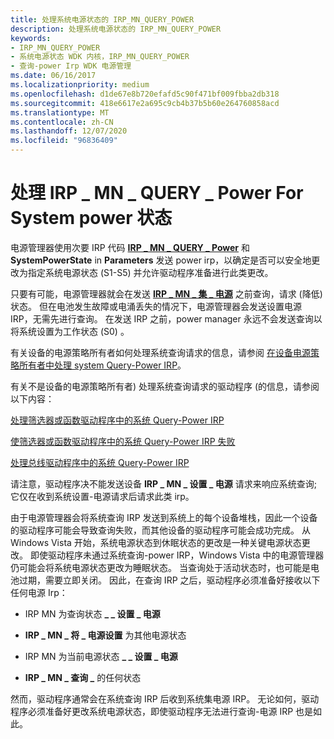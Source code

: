 ```yaml
---
title: 处理系统电源状态的 IRP_MN_QUERY_POWER
description: 处理系统电源状态的 IRP_MN_QUERY_POWER
keywords:
- IRP_MN_QUERY_POWER
- 系统电源状态 WDK 内核，IRP_MN_QUERY_POWER
- 查询-power Irp WDK 电源管理
ms.date: 06/16/2017
ms.localizationpriority: medium
ms.openlocfilehash: d1de67e8b720efafd5c90f471bf009fbba2db318
ms.sourcegitcommit: 418e6617e2a695c9cb4b37b5b60e264760858acd
ms.translationtype: MT
ms.contentlocale: zh-CN
ms.lasthandoff: 12/07/2020
ms.locfileid: "96836409"
---
```

# <a name="handling-irp_mn_query_power-for-system-power-states"></a>处理 IRP \_ MN \_ QUERY \_ Power For System power 状态





电源管理器使用次要 IRP 代码 [**IRP \_ MN \_ QUERY \_ Power**](./irp-mn-query-power.md) 和 **SystemPowerState** in **Parameters** 发送 power irp，以确定是否可以安全地更改为指定系统电源状态 (S1-S5) 并允许驱动程序准备进行此类更改。

只要有可能，电源管理器就会在发送 [**IRP \_ MN \_ 集 \_ 电源**](./irp-mn-set-power.md) 之前查询，请求 (降低) 状态。 但在电池发生故障或电涌丢失的情况下，电源管理器会发送设置电源 IRP，无需先进行查询。 在发送 IRP 之前，power manager 永远不会发送查询以将系统设置为工作状态 (S0) 。

有关设备的电源策略所有者如何处理系统查询请求的信息，请参阅 [在设备电源策略所有者中处理 system Query-Power IRP](handling-a-system-query-power-irp-in-a-device-power-policy-owner.md)。

有关不是设备的电源策略所有者) 处理系统查询请求的驱动程序 (的信息，请参阅以下内容：

[处理筛选器或函数驱动程序中的系统 Query-Power IRP](handling-a-system-query-power-irp-in-a-filter-or-function-driver.md)

[使筛选器或函数驱动程序中的系统 Query-Power IRP 失败](failing-a-system-query-power-irp-in-a-filter-or-function-driver.md)

[处理总线驱动程序中的系统 Query-Power IRP](handling-a-system-query-power-irp-in-a-bus-driver.md)

请注意，驱动程序决不能发送设备 **IRP \_ MN \_ 设置 \_ 电源** 请求来响应系统查询; 它仅在收到系统设置-电源请求后请求此类 irp。

由于电源管理器会将系统查询 IRP 发送到系统上的每个设备堆栈，因此一个设备的驱动程序可能会导致查询失败，而其他设备的驱动程序可能会成功完成。 从 Windows Vista 开始，系统电源状态到休眠状态的更改是一种关键电源状态更改。 即使驱动程序未通过系统查询-power IRP，Windows Vista 中的电源管理器仍可能会将系统电源状态更改为睡眠状态。 当查询处于活动状态时，也可能是电池过期，需要立即关闭。 因此，在查询 IRP 之后，驱动程序必须准备好接收以下任何电源 Irp：

-   IRP MN 为查询状态 **\_ \_ 设置 \_ 电源**

-   **IRP \_ MN \_ 将 \_ 电源设置** 为其他电源状态

-   IRP MN 为当前电源状态 **\_ \_ 设置 \_ 电源**

-   **IRP \_ MN \_ 查询 \_** 的任何状态

然而，驱动程序通常会在系统查询 IRP 后收到系统集电源 IRP。 无论如何，驱动程序必须准备好更改系统电源状态，即使驱动程序无法进行查询-电源 IRP 也是如此。

 

